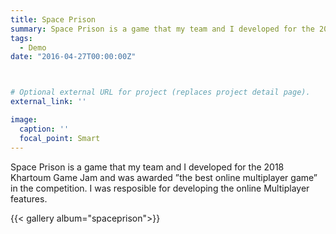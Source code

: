 ```yaml
---
title: Space Prison
summary: Space Prison is a game that my team and I developed for the 2018 Khartoum Game Jam and was awarded ”the best online multiplayer game” in the competition. I was resposible for developing the online Multiplayer features.
tags:
  - Demo
date: "2016-04-27T00:00:00Z"



# Optional external URL for project (replaces project detail page).
external_link: ''

image:
  caption: ''
  focal_point: Smart
---
```

Space Prison is a game that my team and I developed for the 2018 Khartoum Game Jam and was awarded ”the best online multiplayer game” in the competition. I was resposible for developing the online Multiplayer features.

<!-- {{< figure src="icon.png" caption="A caption" numbered="true" >}} -->

{{< gallery album="spaceprison">}}

<!-- {{< video src="https://www.youtube.com/shorts/5KKRpaquSOI" controls="yes" >}} -->

